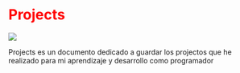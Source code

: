 <h1 style="color: red">Projects</h1>
<img src = "https://www.seas.es/blog/wp-content/uploads/2019/07/lenguaje_java_blogseas.png">
<p>Projects es un documento dedicado a guardar los projectos que he realizado para mi aprendizaje y desarrollo como programador</p>
